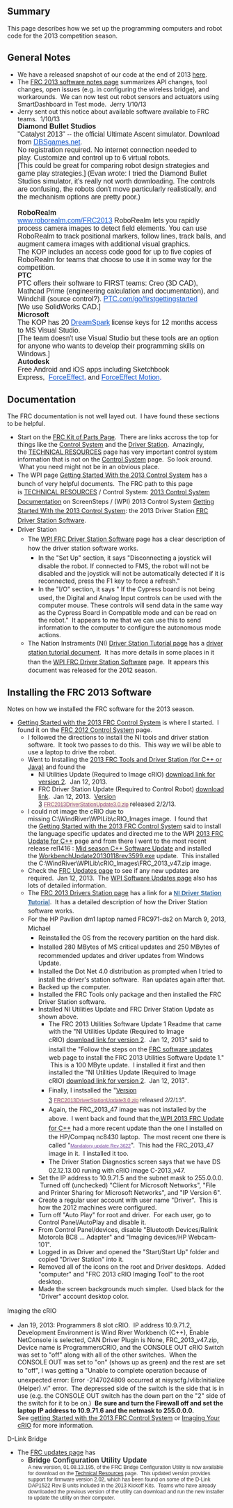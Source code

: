  
  <div class="content">
    <div class="field field-name-body field-type-text-with-summary field-label-hidden"><div class="field-items"><div class="field-item even"><h2>Summary</h2><p>This page describes how we set up the programming computers and robot code for the 2013 competition season.</p><h2>General Notes</h2><ul><li>We have a released snapshot of our code at the end of 2013 <a href="../files/frc971/2013/brian/2013_code.tar.gz">here</a>.</li><li>The <a href="http://wpilib.screenstepslive.com/s/3120/m/8559/l/92653-2013-software-notes">FRC 2013 software notes page</a> summarizes API changes, tool changes, open issues (e.g. in configuring the wireless bridge), and workarounds.  We can now test out robot sensors and actuators using SmartDashboard in Test mode.  Jerry 1/10/13</li><li>Jerry sent out this notice about available software available to FRC teams.  1/10/13<br /><strong style="color: #222222; line-height: normal; font-size: 16px; font-family: Arial, sans-serif;">Diamond Bullet Studios</strong><div style="color: #222222; font-family: arial, sans-serif; line-height: normal;"><span style="font-family: Arial, sans-serif;"><span style="font-size: 16px;">"Catalyst 2013" -- the official Ultimate Ascent simulator. Download from <a style="color: #1155cc;" href="http://dbsgames.net/" target="_blank" rel="noopener">DBSgames.net</a>.</span></span></div><div style="color: #222222; font-family: arial, sans-serif; line-height: normal;"><span style="font-family: Arial, sans-serif; font-size: 16px;">No registration required. No internet connection needed to play. </span><span style="font-family: Arial, sans-serif; font-size: 16px;">Customize and c</span><span style="font-size: 16px; font-family: Arial, sans-serif;">ontrol up to 6 </span><span style="font-family: Arial, sans-serif; font-size: 16px;">virtual </span><span style="font-family: Arial, sans-serif; font-size: 16px;">robots.</span></div><div style="color: #222222; font-family: arial, sans-serif; line-height: normal;"><span style="font-family: Arial, sans-serif;"><span style="font-size: 16px;">[This could be great for comparing robot design </span></span><span style="font-family: Arial, sans-serif; font-size: 16px;">strategies </span><span style="font-size: 16px; font-family: Arial, sans-serif;">and game play strategies.] (Evan wrote: I tried the Diamond Bullet Studios simulator, it's really not worth downloading. The controls are confusing, the robots don't move particularly realistically, and the mechanism options are pretty poor.)</span></div><div style="color: #222222; font-family: arial, sans-serif; line-height: normal;"><span style="font-family: Arial, sans-serif; font-size: 16px;"> </span></div><div style="color: #222222; font-family: arial, sans-serif; line-height: normal;"><div><span style="font-family: Arial, sans-serif;"><span style="font-size: 16px;"><strong>RoboRealm</strong></span></span></div><div><span style="font-family: Arial, sans-serif;"><span style="font-size: 16px;"><a style="color: #1155cc;" href="http://www.roborealm.com/FRC2013" target="_blank" rel="noopener">www.roborealm.com/FRC2013</a> RoboRealm lets you rapidly process </span></span><span style="font-family: Arial, sans-serif; font-size: 16px;">camera </span><span style="font-size: 16px; font-family: Arial, sans-serif;">images to detect field elements. You can use RoboRealm to track positional markers, follow lines, track balls, and augment camera images with additional visual graphics.</span></div><div><span style="font-size: 16px; font-family: Arial, sans-serif;">The KOP includes an access code good for </span><span style="font-family: Arial, sans-serif;"><span style="font-size: 16px;">up to five copies of RoboRealm for teams that choose to use it in some way for the competition.</span></span></div><div><div><span style="font-family: Arial, sans-serif;"><span style="font-size: 16px;"><strong>PTC</strong></span></span></div><div><span style="font-family: Arial, sans-serif;"><span style="font-size: 16px;">PTC offers their software to FIRST teams: Creo (3D CAD), Mathcad Prime (engineering calculation and documentation), and Windchill (source control?). <a style="color: #1155cc;" href="http://ptc.com/go/firstgettingstarted" target="_blank" rel="noopener">PTC.com/go/firstgettingstarted</a></span></span></div><div><span style="font-family: Arial, sans-serif;"><span style="font-size: 16px;">[We use SolidWorks CAD.]</span></span></div></div><div><div><span style="font-family: Arial, sans-serif;"><span style="font-size: 16px;"><strong>Microsoft</strong></span></span></div><div><span style="font-family: Arial, sans-serif;"><span style="font-size: 16px;">The KOP has </span></span><span style="font-family: Arial, sans-serif; font-size: 16px;">20</span><span style="font-family: Arial, sans-serif; font-size: 16px;"> </span><a style="color: #1155cc; font-family: Arial, sans-serif; font-size: 16px;" href="https://www.dreamspark.com/" target="_blank" rel="noopener">DreamSpark</a> <span style="font-size: 16px; font-family: Arial, sans-serif;">license keys for 12 months access to </span><span style="font-family: Arial, sans-serif; font-size: 16px;">MS Visual Studio</span><span style="font-family: Arial, sans-serif; font-size: 16px;">.</span></div></div><div><span style="font-size: 16px; font-family: Arial, sans-serif;">[The team doesn't use Visual Studio but these tools are an option for anyone who wants to develop their programming skills on Windows.]</span></div></div><div style="color: #222222; font-family: arial, sans-serif; line-height: normal;"><span style="font-family: Arial, sans-serif; font-size: 16px;"><strong>Autodesk</strong></span></div><div style="color: #222222; font-family: arial, sans-serif; line-height: normal;"><span style="font-family: Arial, sans-serif; font-size: 16px;">Free Android and iOS </span><span style="font-family: Arial, sans-serif; font-size: 16px;">apps</span><span style="font-family: Arial, sans-serif; font-size: 16px;"> </span><span style="font-family: Arial, sans-serif; font-size: 16px;">including Sketchbook Express,</span><span style="font-size: 12pt; font-family: Arial, sans-serif;"> </span><span style="font-size: 16px;"> </span><span style="font-size: 12pt;"><span style="font-family: Arial, sans-serif; color: blue;"><a style="color: #1155cc;" href="http://youtu.be/sRn80DA8cx8" target="_blank" rel="noopener">ForceEffect</a>,</span></span><span style="font-size: 12pt; font-family: Arial, sans-serif;"> and </span><span style="font-size: 12pt;"><span style="font-family: Arial, sans-serif; color: blue;"><a style="color: #1155cc;" href="http://www.youtube.com/watch?v=jGy1ehWgpFw" target="_blank" rel="noopener">ForceEffect Motion</a>.</span></span></div></li></ul><h2>Documentation</h2><p>The FRC documentation is not well layed out.  I have found these sections to be helpful.</p><ul><li>Start on the <a href="http://www.usfirst.org/roboticsprograms/frc/kit-of-parts">FRC Kit of Parts Page</a>.  There are links accross the top for things like the <a href="http://www.usfirst.org/roboticsprograms/frc/2013-Control-System">Control System</a> and the <a href="http://www.usfirst.org/roboticsprograms/frc/2013-Driver-Station">Driver Station</a>.  Amazingly, the <a title="2013 Technical Resources" href="http://www.usfirst.org/roboticsprograms/frc/2013-Technical-Resources">TECHNICAL RESOURCES</a> page has very important control system information that is not on the <a href="http://www.usfirst.org/roboticsprograms/frc/2013-Control-System">Control System</a> page.  So look around.  What you need might not be in an obvious place.</li><li><span style="line-height: 1.538em;">The WPI page </span><a style="line-height: 1.538em;" href="http://wpilib.screenstepslive.com/s/3120/m/8559">Getting Started With the 2013 Control System</a><span style="line-height: 1.538em;"> has a bunch of very helpful documents.  The FRC path to this page is </span><a style="line-height: 1.538em;" title="2013 Technical Resources" href="http://www.usfirst.org/roboticsprograms/frc/2013-Technical-Resources">TECHNICAL RESOURCES</a><span style="line-height: 1.538em;"> / Control System: </span><a style="line-height: 1.538em;" title="2013 Control System Documentation" href="http://wpilib.screenstepslive.com/s/3120" target="_blank" rel="noopener">2013 Control System Documentation</a><span style="line-height: 1.538em;"> on ScreenSteps / (WPI) 2013 Control System </span><a style="line-height: 1.538em;" href="http://wpilib.screenstepslive.com/s/3120/m/8559">Getting Started With the 2013 Control System</a><span style="line-height: 1.538em;">: the 2013 Driver Station </span><a style="line-height: 1.538em;" href="http://wpilib.screenstepslive.com/s/3120/m/8559/l/92377-frc-driver-station-software">FRC Driver Station Software</a><span style="line-height: 1.538em;">. </span></li><li><span style="line-height: 1.538em;">Driver Station</span><ul><li><span style="line-height: 1.538em;">The </span><a style="line-height: 1.538em;" href="http://wpilib.screenstepslive.com/s/3120/m/8559/l/92377-frc-driver-station-software">WPI FRC Driver Station Software</a><span style="line-height: 1.538em;"> page has a clear description of how the driver station software works.  </span><ul><li><span style="line-height: 1.538em;">In the "Set Up" section, it says "Disconnecting a joystick will disable the robot. If connected to FMS, the robot will not be disabled and the joystick will not be automatically detected if it is reconnected, press the F1 key to force a refresh."</span></li><li><span style="line-height: 1.538em;">In the "I/O" section, it says " If the Cypress board is not being used, the Digital and Analog Input controls can be used with the computer mouse. These controls will send data in the same way as the Cypress Board in Compatible mode and can be read on the robot."  It appears to me that we can use this to send information to the computer to configure the autonomous mode actions.</span></li></ul></li><li><span style="line-height: 1.538em;">The Nation Instraments (NI) <a href="https://decibel.ni.com/content/docs/DOC-14705">Driver Station Tutorial page</a> has a <a href="https://decibel.ni.com/content/servlet/JiveServlet/download/14705-2-41042/%5BFRC%202012%5D%20Driver%20Station%20Tutorial.pdf">driver station tutorial document</a>.  It has more details in some places in it than the <a style="line-height: 1.538em;" href="http://wpilib.screenstepslive.com/s/3120/m/8559/l/92377-frc-driver-station-software">WPI FRC Driver Station Software</a> page.  It appears this document was released for the 2012 season.</span></li></ul></li></ul><h2>Installing the FRC 2013 Software</h2><p>Notes on how we installed the FRC software for the 2013 season.</p><ul><li><a href="http://www.usfirst.org/sites/default/files/uploadedFiles/Robotics_Programs/FRC/Game_and_Season__Info/2013/GettingStartedwiththe2013FRCControlSystem.pdf">Getting Started with the 2013 FRC Control System</a> is where I started.  I found it on the <a href="http://www.usfirst.org/roboticsprograms/frc/2013-Control-System">FRC 2012 Control System</a> page.<ul><li>I followed the directions to install the NI tools and driver station software.  It took two passes to do this.  This way we will be able to use a laptop to drive the robot.</li><li>Went to Installing the <a href="http://wpilib.screenstepslive.com/s/3120/m/8559/l/89639-installing-the-2013-frc-tools-and-driver-station-for-c-or-java">2013 FRC Tools and Driver Station (for C++ or Java)</a> and found the <ul><li>NI Utilities Update (Required to Image cRIO) <a href="http://joule.ni.com/nidu/cds/view/p/id/2262">download link for version 2</a>.  Jan 12, 2013.</li><li>FRC Driver Station Update (Required to Control Robot) <a href="http://joule.ni.com/nidu/cds/view/p/id/2263">download link</a>.  Jan 12, 2013.  <a href="http://joule.ni.com/nidu/cds/view/p/id/2263">Version 3</a> <a style="font-family: Arial, Helvetica, sans-serif; color: #884488; text-decoration: underline; font-size: 12px; line-height: normal; background-color: #fff7e0;" href="http://lumen.ni.com/nicif/US/GB_NIDU/content.xhtml?du=http://joule.ni.com/nidu/cds/view/p/id/2263/lang/en_US">FRC2013DriverStationUpdate3.0.zip</a><span style="font-family: Arial, Helvetica, sans-serif; font-size: 12px; line-height: normal; background-color: #fff7e0;"> </span>released 2/2/13.</li></ul></li><li>I could not image the cRIO due to missing C:\WindRiver\WPILib\cRIO_Images image.  I found that the <a style="text-decoration: underline;" href="http://www.usfirst.org/sites/default/files/uploadedFiles/Robotics_Programs/FRC/Game_and_Season__Info/2013/GettingStartedwiththe2013FRCControlSystem.pdf">Getting Started with the 2013 FRC Control System</a> said to install the language specific updates and directed me to the WPI <a href="http://firstforge.wpi.edu/sf/go/projects.wpilib/frs.2013_frc_update_for_c">2013 FRC Update for C++</a> page and from there I went to the most recent release rel1416 : <a href="http://firstforge.wpi.edu/sf/frs/do/viewRelease/projects.wpilib/frs.2013_frc_update_for_c.mid_season_c_software_update">Mid season C++ Software Update</a> and installed the <a href="http://firstforge.wpi.edu/sf/frs/do/downloadFile/projects.wpilib/frs.2013_frc_update_for_c.mid_season_c_software_update/frs1883?dl=1">WorkbenchUpdate20130118rev3599.exe</a> update.  This installed the C:\WindRiver\WPILib\cRIO_Images\FRC_2013_v47.zip image.</li><li>Check the <a href="http://frc-manual.usfirst.org/Updates/0">FRC Updates page</a> to see if any new updates are required.  Jan 12, 2013.  The <a href="http://wpilib.screenstepslive.com/s/3120/m/8559/l/92653-2013-software-notes">WPI Software Updates page</a> also has lots of detailed information.</li><li>The <a href="http://www.usfirst.org/roboticsprograms/frc/2013-Driver-Station">FRC 2013 Drivers Station page</a> has a link for a <a style="color: #336699; font-weight: bold; font-family: Verdana, Geneva, sans-serif; line-height: 19px;" href="https://decibel.ni.com/content/docs/DOC-14705" target="_blank" rel="noopener">NI Driver Station Tutorial</a>.<span style="line-height: 1.538em;">  It has a detailed description of how the Driver Station software works.</span></li><li><span style="line-height: 1.538em;">For the HP Pavilion dm1 laptop named FRC971-ds2 on March 9, 2013, Michael</span><ul><li><span style="line-height: 1.538em;">Reinstalled the OS from the recovery partition on the hard disk.</span></li><li><span style="line-height: 1.538em;">Installed 280 MBytes of MS critical updates and 250 MBytes of recommended updates and driver updates from Windows Update.</span></li><li><span style="line-height: 1.538em;">Installed the Dot Net 4.0 distribution as prompted when I tried to install the driver's station software.  Ran updates again after that.</span></li><li>Backed up the computer.</li><li>Installed the FRC Tools only package and then installed the FRC Driver Station software.</li><li>Installed NI Utilities Update and FRC Driver Station Update as shown above.<ul><li>The FRC 2013 Utilities Software Update 1 Readme that came with the "NI Utilities Update (Required to Image cRIO) <a href="http://joule.ni.com/nidu/cds/view/p/id/2262">download link for version 2</a>.  Jan 12, 2013"<span style="line-height: 1.538em;"> said to install the "Follow the steps on the <a href="http://digital.ni.com/express.nsf/bycode/FRC">FRC software updates</a> web page to install the FRC 2013 Utilities Software Update 1."  This is a 100 MByte update.  I installed it first and then installed the "NI Utilities Update (Required to Image cRIO) <a href="http://joule.ni.com/nidu/cds/view/p/id/2262">download link for version 2</a>.  Jan 12, 2013".</span></li><li><span style="line-height: 1.538em;">Finally, I instsalled the "<a style="font-family: Nobile, Verdana, sans-serif; line-height: 22px; font-size: 14px;" href="http://joule.ni.com/nidu/cds/view/p/id/2263">Version 3</a><span style="color: #333333; font-family: Nobile, Verdana, sans-serif; font-size: 14px; line-height: 22px;"> </span><a style="font-family: Arial, Helvetica, sans-serif; line-height: normal; font-size: 12px; color: #884488; text-decoration: underline; background-color: #fff7e0;" href="http://lumen.ni.com/nicif/US/GB_NIDU/content.xhtml?du=http://joule.ni.com/nidu/cds/view/p/id/2263/lang/en_US">FRC2013DriverStationUpdate3.0.zip</a><span style="font-family: Arial, Helvetica, sans-serif; line-height: normal; font-size: 12px; color: #333333; background-color: #fff7e0;"> </span><span style="color: #333333; font-family: Nobile, Verdana, sans-serif; font-size: 14px; line-height: 22px;">released 2/2/13</span>".</span></li><li><span style="line-height: 1.538em;">Again, the FRC_2013_47 image was not installed by the above.  I went back and found that the<a href="http://firstforge.wpi.edu/sf/frs/do/listReleases/projects.wpilib/frs.2013_frc_update_for_c"> WPI 2013 FRC Update for C++</a> had a more recent update than the one I installed on the HP/Compaq nc8430 laptop.  The most recent one there is called "</span><a style="color: #75479e; text-decoration: underline; font-family: Tahoma, 'Lucida Grande', Verdana, Arial, sans-serif; font-size: 11px; line-height: 14px;" href="http://firstforge.wpi.edu/sf/frs/do/viewRelease/projects.wpilib/frs.2013_frc_update_for_c.mandatory_update_rev_3622">Mandatory update Rev 3622</a><span style="line-height: 1.538em;">".  This had the FRC_2013_47 image in it.  I installed it too.</span></li><li><span style="line-height: 1.538em;">The Driver Station Diagnostics screen says that we have DS 02.12.13.00 runing with cRIO image C-2013_v47.</span></li></ul></li><li>Set the IP address to 10.9.71.5 and the subnet mask to 255.0.0.0.  Turned off (unchecked) "Client for Microsoft Networks", "File and Printer Sharing for Microsoft Networks", and "IP Version 6".</li><li>Create a regular user account with user name "Driver".  This is how the 2012 machines were configured.</li><li>Turn off "Auto Play" for root and driver.  For each user, go to Control Panel/AutoPlay and disable it.</li><li>From Control Panel/devices, disable "Bluetooth Devices/Ralink Motorola BC8 ... Adapter" and "Imaging devices/HP Webcam-101".</li><li>Logged in as Driver and opened the "Start/Start Up" folder and copied "Driver Station" into it.</li><li>Removed all of the icons on the root and Driver desktops.  Added "computer" and "FRC 2013 cRIO Imaging Tool" to the root desktop.  </li><li>Made the screen backgrounds much simpler.  Used black for the "Driver" account desktop color.</li></ul></li></ul></li></ul><p><span style="line-height: 1.538em;">Imaging the cRIO</span></p><ul><li>Jan 19, 2013: Programmers 8 slot cRIO.  IP address 10.9.71.2, Development Environment is Wind River Workbench (C++), Enable NetConsole is selected, CAN Driver Plugin is None, FRC_2013_v47.zip, Device name is ProgrammersCRIO, and the CONSOLE OUT cRIO Switch was set to "off" along with all of the other switches.  When the CONSOLE OUT was set to "on" (shows up as green) and the rest are set to "off", I was getting a "<span style="line-height: 1.538em;">Unable to complete operation because of unexpected error: <span style="line-height: 1.538em;">Error -2147024809 occurred at nisyscfg.lvlib:Initialize (Helper).vi" error.</span></span>  The depressed side of the switch is the side that is in use (e.g. the CONSOLE OUT switch has the down part on the "2" side of the switch for it to be on.)  <strong>Be sure and turn the Firewall off and set the laptop IP address to 10.9.71.6 and the netmask to 255.0.0.0.</strong>  See <a style="text-decoration: underline;" href="http://www.usfirst.org/sites/default/files/uploadedFiles/Robotics_Programs/FRC/Game_and_Season__Info/2013/GettingStartedwiththe2013FRCControlSystem.pdf">getting Started with the 2013 FRC Control System</a> or <a href="http://wpilib.screenstepslive.com/s/3120/m/8559/l/89727?data-resolve=true&amp;data-manual-id=8559">Imaging Your cRIO</a> for more information.</li></ul><p>D-Link Bridge</p><ul><li>The <a href="http://frc-manual.usfirst.org/Updates/0">FRC updates page</a> has<ul><li><h3 style="margin-top: 0px; margin-bottom: 0px; color: #333333; font-family: arial; line-height: normal;">Bridge Configuration Utility Update</h3><p style="margin-top: 0px; color: #333333; font-family: arial; font-size: 12px; line-height: normal;">A new version, 01.08.13.195, of the FRC Bridge Configuration Utility is now available for download on the <a href="http://www.usfirst.org/roboticsprograms/frc/2013-Technical-Resources" target="_blank" rel="noopener">Technical Resources</a> page.  This updated version provides support for firmware version 2.02, which has been found on some of the D-Link DAP1522 Rev B units included in the 2013 Kickoff Kits.  Teams who have already downloaded the previous version of the utility can download and run the new installer to update the utility on their computer.</p></li></ul></li></ul></div></div></div>  </div>

  
  
</div>
  </div>
</div>
  </div>
    </div>
    